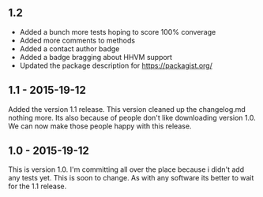 ## 1.2

- Added a bunch more tests hoping to score 100% converage
- Added more comments to methods
- Added a contact author badge
- Added a badge bragging about HHVM support
- Updated the package description for https://packagist.org/


## 1.1 - 2015-19-12

Added the version 1.1 release. This version cleaned up the changelog.md nothing more. Its also because of people don't
like downloading version 1.0. We can now make those people happy with this release.

## 1.0 - 2015-19-12

This is version 1.0. I'm committing all over the place because i didn't add any tests yet. This is soon to change.
As with any software its better to wait for the 1.1 release.  